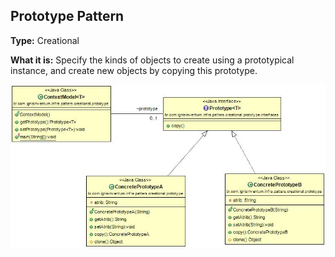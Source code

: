 ## Prototype Pattern

**Type:** Creational

**What it is:**
Specify the kinds of objects to create using a prototypical instance, and create new objects by copying this prototype.

![Prototype Pattern](./Prototype%20Patterns.jpg)